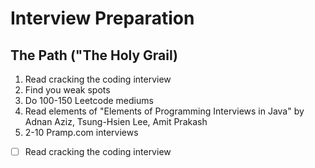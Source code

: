 # Interview Preparation

## The Path ("The Holy Grail)

1. Read cracking the coding interview
2. Find you weak spots
3. Do 100-150 Leetcode mediums
4. Read elements of "Elements of Programming Interviews in Java" by Adnan Aziz, Tsung-Hsien Lee, Amit Prakash
5. 2-10 Pramp.com interviews

- [ ] Read cracking the coding interview
